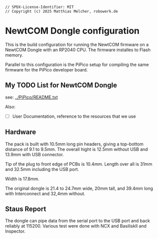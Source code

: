 ```
// SPDX-License-Identifier: MIT
// Copyright (c) 2025 Matthias Melcher, robowerk.de
```

# NewtCOM Dongle configuration

This is the build configuration for running the NewtCOM firmware on a 
NewtCOM Dongle with an RP2040 CPU. The firmware installes to Flash memory.

Parallel to this configuration is the PiPico setup for compiling the 
same firmware for the PiPico developer board.

## My TODO List for NewtCOM Dongle

see: [../PiPico/README.txt](../PiPico/README.txt)

Also:
 - [ ] User Documentation, reference to the resources that we use

 ## Hardware

 The pack is built with 10.5mm long pin headers, giving a top-bottom distance
 of 9.1 to 9.5mm. The overall hight is 12.5mm without USB and 13.9mm with USB
 connector. 
 
 Tip of the plug to front edge of PCBs is 10.4mm. Length over all is 31mm and
 32.5mm including the USB port.

 Width is 17.8mm. 

 The original dongle is 21.4 to 24.7mm wide, 20mm tall, and 39.4mm long 
 with Interconnect and 32,4mm without.

## Staus Report

The dongle can pipe data from the serial port to the USB port and back reliably
at 115200. Various test were done with NCX and BasiliskII and Inspector. 
